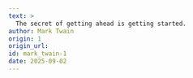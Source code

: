 ```yaml
---
text: >
  The secret of getting ahead is getting started.
author: Mark Twain
origin: 1
origin_url:
id: mark_twain-1
date: 2025-09-02 
---
```

